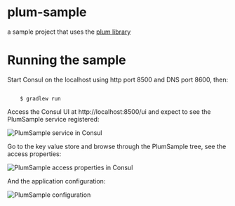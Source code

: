 # plum-sample
a sample project that uses the [plum library](https://github.com/amirkibbar/plum)

# Running the sample

Start Consul on the localhost using http port 8500 and DNS port 8600, then:

```

    $ gradlew run
```

Access the Consul UI at http://localhost:8500/ui and expect to see the PlumSample service registered:

![PlumSample service in Consul](https://github.com/amirkibbar/plum-sample/tree/master/src/site/resources/registered-service.png)

Go to the key value store and browse through the PlumSample tree, see the access properties:

![PlumSample access properties in Consul](https://github.com/amirkibbar/plum-sample/tree/master/src/site/resources/kv-access.png)

And the application configuration:

![PlumSample configuration](https://github.com/amirkibbar/plum-sample/tree/master/src/site/resources/kv-config.png)